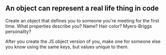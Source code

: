 ## An object can represent a real life thing in code

Create an object that defines you to someone you're meeting for the first time.
What properties describe you? Name? Hair color? Myers-Briggs personality?

After you create the JS object version of you, make one for someone else you know using the same keys, but values unique to them.
